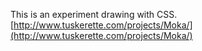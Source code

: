 This is an experiment drawing with CSS.
[http://www.tuskerette.com/projects/Moka/](http://www.tuskerette.com/projects/Moka/)
